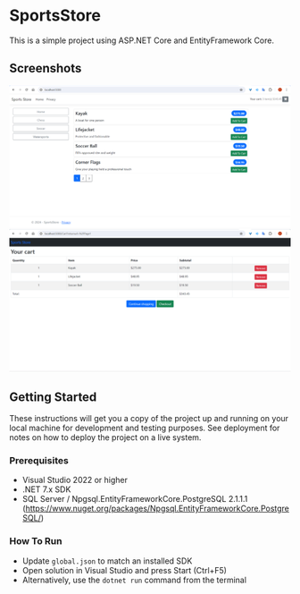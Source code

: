 # SportsStore
This is a simple project using ASP.NET Core and EntityFramework Core.


## Screenshots

<img src="./ScreenShots/S1.png" alt="screenshot" />
<img src="./ScreenShots/S2.png" alt="screenshot" />

## Getting Started
These instructions will get you a copy of the project up and running on your local machine for development and testing purposes. See deployment for notes on how to deploy the project on a live system.

### Prerequisites
- Visual Studio 2022 or higher 
- .NET 7.x SDK  
- SQL Server / Npgsql.EntityFrameworkCore.PostgreSQL 2.1.1.1 (https://www.nuget.org/packages/Npgsql.EntityFrameworkCore.PostgreSQL/)

### How To Run
* Update ```global.json``` to match an installed SDK
* Open solution in Visual Studio and press Start (Ctrl+F5)
* Alternatively, use the ```dotnet run``` command from the terminal
